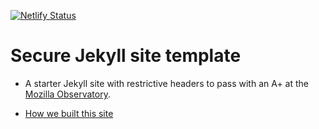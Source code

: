 [![Netlify Status](https://api.netlify.com/api/v1/badges/918992d3-6cb3-468e-bf4e-0399f23bd325/deploy-status)](https://app.netlify.com/sites/secure-jekyll-site/deploys)

# Secure Jekyll site template 

- A starter Jekyll site with restrictive headers to pass with an A+ at the [Mozilla Observatory](https://observatory.mozilla.org/). 

- [How we built this site]()
